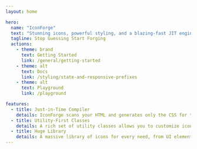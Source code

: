 ```yaml
---
layout: home

hero:
  name: "IconForge"
  text: "Stunning icons, powerful styling, and a blazing-fast JIT engine. All in one place."
  tagline: Stop Guessing Start Forging
  actions:
    - theme: brand
      text: Getting Started
      link: /general/getting-started
    - theme: alt
      text: Docs
      link: /styling/state-and-responsive-prefixes
    - theme: alt
      text: Playground
      link: /playground

features:
  - title: Just-in-Time Compiler
    details: IconForge scans your HTML and generates only the CSS for the icons you are actually using. No more bloated CSS files.
  - title: Utility-First Classes
    details: A rich set of utility classes allows you to customize icon size, color, rotation, and animations directly in your HTML.
  - title: Huge Library
    details: A massive library of icons for every need, from UI elements to popular brand logos.
---
```

